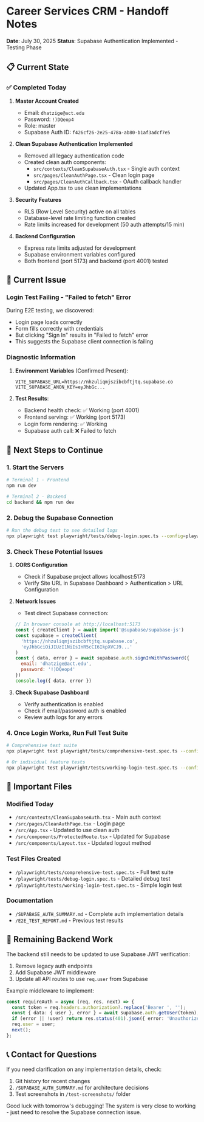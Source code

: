 # Career Services CRM - Handoff Notes
**Date**: July 30, 2025
**Status**: Supabase Authentication Implemented - Testing Phase

## 📋 Current State

### ✅ Completed Today
1. **Master Account Created**
   - Email: `dhatzige@act.edu`
   - Password: `!)DQeop4`
   - Role: master
   - Supabase Auth ID: `f426cf26-2e25-478a-ab80-b1af3adcf7e5`

2. **Clean Supabase Authentication Implemented**
   - Removed all legacy authentication code
   - Created clean auth components:
     - `src/contexts/CleanSupabaseAuth.tsx` - Single auth context
     - `src/pages/CleanAuthPage.tsx` - Clean login page
     - `src/pages/CleanAuthCallback.tsx` - OAuth callback handler
   - Updated App.tsx to use clean implementations

3. **Security Features**
   - RLS (Row Level Security) active on all tables
   - Database-level rate limiting function created
   - Rate limits increased for development (50 auth attempts/15 min)

4. **Backend Configuration**
   - Express rate limits adjusted for development
   - Supabase environment variables configured
   - Both frontend (port 5173) and backend (port 4001) tested

## 🔴 Current Issue

### Login Test Failing - "Failed to fetch" Error
During E2E testing, we discovered:
- Login page loads correctly
- Form fills correctly with credentials
- But clicking "Sign In" results in "Failed to fetch" error
- This suggests the Supabase client connection is failing

### Diagnostic Information
1. **Environment Variables** (Confirmed Present):
   ```
   VITE_SUPABASE_URL=https://nhzuliqmjszibcbftjtq.supabase.co
   VITE_SUPABASE_ANON_KEY=eyJhbGc...
   ```

2. **Test Results**:
   - Backend health check: ✅ Working (port 4001)
   - Frontend serving: ✅ Working (port 5173)
   - Login form rendering: ✅ Working
   - Supabase auth call: ❌ Failed to fetch

## 🚀 Next Steps to Continue

### 1. Start the Servers
```bash
# Terminal 1 - Frontend
npm run dev

# Terminal 2 - Backend
cd backend && npm run dev
```

### 2. Debug the Supabase Connection
```bash
# Run the debug test to see detailed logs
npx playwright test playwright/tests/debug-login.spec.ts --config=playwright.config.no-server.ts --headed
```

### 3. Check These Potential Issues
1. **CORS Configuration**
   - Check if Supabase project allows localhost:5173
   - Verify Site URL in Supabase Dashboard > Authentication > URL Configuration

2. **Network Issues**
   - Test direct Supabase connection:
   ```javascript
   // In browser console at http://localhost:5173
   const { createClient } = await import('@supabase/supabase-js')
   const supabase = createClient(
     'https://nhzuliqmjszibcbftjtq.supabase.co',
     'eyJhbGciOiJIUzI1NiIsInR5cCI6IkpXVCJ9...'
   )
   const { data, error } = await supabase.auth.signInWithPassword({
     email: 'dhatzige@act.edu',
     password: '!)DQeop4'
   })
   console.log({ data, error })
   ```

3. **Check Supabase Dashboard**
   - Verify authentication is enabled
   - Check if email/password auth is enabled
   - Review auth logs for any errors

### 4. Once Login Works, Run Full Test Suite
```bash
# Comprehensive test suite
npx playwright test playwright/tests/comprehensive-test.spec.ts --config=playwright.config.no-server.ts

# Or individual feature tests
npx playwright test playwright/tests/working-login-test.spec.ts --config=playwright.config.no-server.ts
```

## 📁 Important Files

### Modified Today
- `/src/contexts/CleanSupabaseAuth.tsx` - Main auth context
- `/src/pages/CleanAuthPage.tsx` - Login page
- `/src/App.tsx` - Updated to use clean auth
- `/src/components/ProtectedRoute.tsx` - Updated for Supabase
- `/src/components/Layout.tsx` - Updated logout method

### Test Files Created
- `/playwright/tests/comprehensive-test.spec.ts` - Full test suite
- `/playwright/tests/debug-login.spec.ts` - Detailed debug test
- `/playwright/tests/working-login-test.spec.ts` - Simple login test

### Documentation
- `/SUPABASE_AUTH_SUMMARY.md` - Complete auth implementation details
- `/E2E_TEST_REPORT.md` - Previous test results

## 🔧 Remaining Backend Work

The backend still needs to be updated to use Supabase JWT verification:
1. Remove legacy auth endpoints
2. Add Supabase JWT middleware
3. Update all API routes to use `req.user` from Supabase

Example middleware to implement:
```typescript
const requireAuth = async (req, res, next) => {
  const token = req.headers.authorization?.replace('Bearer ', '');
  const { data: { user }, error } = await supabase.auth.getUser(token);
  if (error || !user) return res.status(401).json({ error: 'Unauthorized' });
  req.user = user;
  next();
};
```

## 📞 Contact for Questions
If you need clarification on any implementation details, check:
1. Git history for recent changes
2. `/SUPABASE_AUTH_SUMMARY.md` for architecture decisions
3. Test screenshots in `/test-screenshots/` folder

Good luck with tomorrow's debugging! The system is very close to working - just need to resolve the Supabase connection issue.